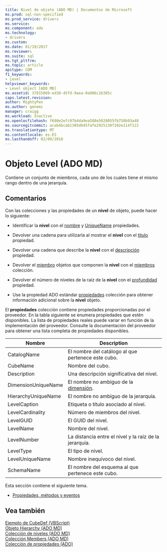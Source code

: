 ```yaml
---
title: Nivel de objeto (ADO MD) | Documentos de Microsoft
ms.prod: sql-non-specified
ms.prod_service: drivers
ms.service: 
ms.component: ado
ms.technology:
- drivers
ms.custom: 
ms.date: 01/19/2017
ms.reviewer: 
ms.suite: sql
ms.tgt_pltfrm: 
ms.topic: article
apitype: COM
f1_keywords:
- Level
helpviewer_keywords:
- Level object [ADO MD]
ms.assetid: 37815869-ed30-45fd-9aea-0a986c1b305c
caps.latest.revision: 
author: MightyPen
ms.author: genemi
manager: craigg
ms.workload: Inactive
ms.openlocfilehash: f690e2efc97b4da9ea588e5028055fb758b93a48
ms.sourcegitcommit: acab4bcab1385d645fafe2925130f102e114f122
ms.translationtype: MT
ms.contentlocale: es-ES
ms.lasthandoff: 02/09/2018
---
```

# <a name="level-object-ado-md"></a>Objeto Level (ADO MD)
Contiene un conjunto de miembros, cada uno de los cuales tiene el mismo rango dentro de una jerarquía.  
  
## <a name="remarks"></a>Comentarios  
 Con las colecciones y las propiedades de un **nivel** de objeto, puede hacer lo siguiente:  
  
-   Identificar la **nivel** con el [nombre](../../../ado/reference/ado-md-api/name-property-ado-md.md) y [UniqueName](../../../ado/reference/ado-md-api/uniquename-property-ado-md.md) propiedades.  
  
-   Devolver una cadena para utilizarla al mostrar el **nivel** con el [título](../../../ado/reference/ado-md-api/caption-property-ado-md.md) propiedad.  
  
-   Devolver una cadena que describe la **nivel** con el [descripción](../../../ado/reference/ado-md-api/description-property-ado-md.md) propiedad.  
  
-   Devolver el [miembro](../../../ado/reference/ado-md-api/member-object-ado-md.md) objetos que componen la **nivel** con el [miembros](../../../ado/reference/ado-md-api/members-collection-ado-md.md) colección.  
  
-   Devolver el número de niveles de la raíz de la **nivel** con el [profundidad](../../../ado/reference/ado-md-api/depth-property-ado-md.md) propiedad.  
  
-   Use la propiedad ADO estándar [propiedades](../../../ado/reference/ado-api/properties-collection-ado.md) colección para obtener información adicional sobre la **nivel** objeto.  
  
 El **propiedades** colección contiene propiedades proporcionadas por el proveedor. En la tabla siguiente se enumera propiedades que estén disponibles. La lista de propiedades reales puede variar en función de la implementación del proveedor. Consulte la documentación del proveedor para obtener una lista completa de propiedades disponibles.  
  
|Nombre|Description|  
|----------|-----------------|  
|CatalogName|El nombre del catálogo al que pertenece este cubo.|  
|CubeName|Nombre del cubo.|  
|Description|Una descripción significativa del nivel.|  
|DimensionUniqueName|El nombre no ambiguo de la [dimensión](../../../ado/reference/ado-md-api/dimension-object-ado-md.md).|  
|HierarchyUniqueName|El nombre no ambiguo de la jerarquía.|  
|LevelCaption|Etiqueta o título asociado al nivel.|  
|LevelCardinality|Número de miembros del nivel.|  
|LevelGUID|El GUID del nivel.|  
|LevelName|Nombre del nivel.|  
|LevelNumber|La distancia entre el nivel y la raíz de la jerarquía.|  
|LevelType|El tipo de nivel.|  
|LevelUniqueName|Nombre inequívoco del nivel.|  
|SchemaName|El nombre del esquema al que pertenece este cubo.|  
  
 Esta sección contiene el siguiente tema.  
  
-   [Propiedades, métodos y eventos](../../../ado/reference/ado-md-api/level-object-properties-methods-and-events.md)  
  
## <a name="see-also"></a>Vea también  
 [Ejemplo de CubeDef (VBScript)](../../../ado/reference/ado-md-api/cubedef-example-vbscript.md)   
 [Objeto Hierarchy (ADO MD)](../../../ado/reference/ado-md-api/hierarchy-object-ado-md.md)   
 [Colección de niveles (ADO MD)](../../../ado/reference/ado-md-api/levels-collection-ado-md.md)   
 [Colección Members (ADO MD)](../../../ado/reference/ado-md-api/members-collection-ado-md.md)   
 [Colección de propiedades (ADO)](../../../ado/reference/ado-api/properties-collection-ado.md)
